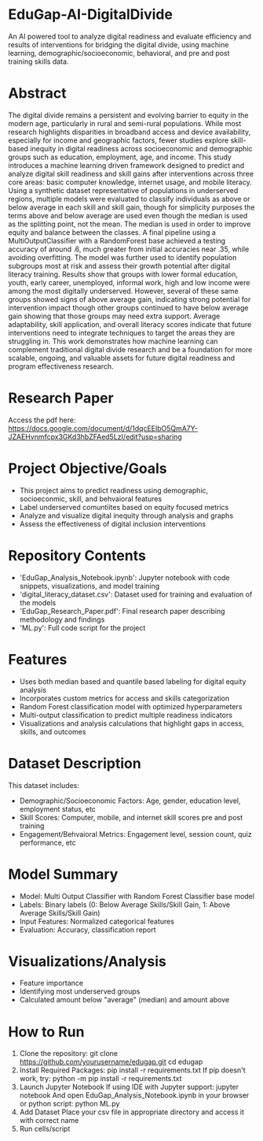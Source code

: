 # EduGap-AI-DigitalDivide
An AI powered tool to analyze digital readiness and evaluate efficiency and results of interventions for bridging the digital divide, using machine learning, demographic/socioeconomic, behavioral, and pre and post training skills data.

# Abstract
The digital divide remains a persistent and evolving barrier to equity in the modern age, particularly in rural and semi-rural populations. While most research highlights disparities in broadband access and device availability, especially for income and geographic factors, fewer studies explore skill-based inequity in digital readiness across socioeconomic and demographic groups such as education, employment, age, and income. This study introduces a machine learning driven framework designed to predict and analyze digital skill readiness and skill gains after interventions across three core areas: basic computer knowledge, internet usage, and mobile literacy. Using a synthetic dataset representative of populations in underserved regions, multiple models were evaluated to classify individuals as above or below average in each skill and skill gain, though for simplicity purposes the terms above and below average are used even though the median is used as the splitting point, not the mean. The median is used in order to improve equity and balance between the classes. A final pipeline using a MultiOutputClassifier with a RandomForest base achieved a testing accuracy of around .6, much greater from initial accuracies near .35, while avoiding overfitting. The model was further used to identify population subgroups most at risk and assess their growth potential after digital literacy training. Results show that groups with lower formal education, youth, early career, unemployed, informal work, high and low income were among the most digitally underserved. However, several of these same groups showed signs of above average gain, indicating strong potential for intervention impact though other groups continued to have below average gain showing that those groups may need extra support. Average adaptability, skill application, and overall literacy scores indicate that future interventions need to integrate techniques to target the areas they are struggling in. This work demonstrates how machine learning can complement traditional digital divide research and be a foundation for more scalable, ongoing, and valuable assets for future digital readiness and program effectiveness research.

# Research Paper
Access the pdf here: https://docs.google.com/document/d/1dqcEElbO5QmA7Y-JZAEHvnmfcpx3GKd3hbZFAed5LzI/edit?usp=sharing

# Project Objective/Goals
- This project aims to predict readiness using demographic, socioeconmic, skill, and behvaioral features
- Label underserved comuntiites based on equity focused metrics
- Analyze and visualize digital inequity through analysis and graphs
- Assess the effectiveness of digital inclusion interventions

# Repository Contents
- 'EduGap_Analysis_Notebook.ipynb': Jupyter notebook with code snippets, visualizations, and model training
- 'digital_literacy_dataset.csv': Dataset used for training and evaluation of the models
- 'EduGap_Research_Paper.pdf': Final research paper describing methodology and findings
- 'ML.py': Full code script for the project

# Features
  - Uses both median based and quantile based labeling for digital equity analysis
  - Incorporates custom metrics for access and skills categorization
  - Random Forest classification model with optimized hyperparameters
  - Multi-output classification to predict multiple readiness indicators
  - Visualizations and analysis calculations that highlight gaps in access, skills, and outcomes
 
# Dataset Description
This dataset includes:
  - Demographic/Socioeconomic Factors: Age, gender, education level, employment status, etc
  - Skill Scores: Computer, mobile, and internet skill scores pre and post training
  - Engagement/Behvaioral Metrics: Engagement level, session count, quiz performance, etc

# Model Summary
- Model: Multi Output Classifier with Random Forest Classifier base model
- Labels: Binary labels (0: Below Average Skills/Skill Gain, 1: Above Average Skills/Skill Gain)
- Input Features: Normalized categorical features 
- Evaluation: Accuracy, classification report

# Visualizations/Analysis
- Feature importance
- Identifying most underserved groups
- Calculated amount below "average" (median) and amount above

# How to Run
1. Clone the repository:
git clone https://github.com/yourusername/edugap.git
cd edugap
2. Install Required Packages:
pip install -r requirements.txt
If pip doesn't work, try:
python -m pip install -r requirements.txt
3. Launch Jupyter Notebook
If using IDE with Jupyter support: jupyter notebook
And open EduGap_Analysis_Notebook.ipynb in your browser
or python script:
python ML.py
4. Add Dataset 
Place your csv file in appropriate directory and access it with correct name
5. Run cells/script
